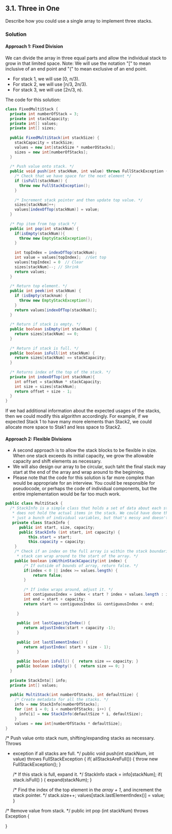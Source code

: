 ## 3.1. Three in One

Describe how you could use a single array to implement three stacks. 

### Solution

#### Approach 1: Fixed Division
We can divide the array in three equal parts and allow the individual stack to grow in that limited space. 
Note: We will use the notation "[" to mean inclusive of an end point and "(" to mean exclusive of an end point.

- For stack 1, we will use [0, n/3).
- For stack 2, we will use [n/3, 2n/3).
- For stack 3, we will use [2n/3, n).

The code for this solution:
```java
class FixedMultiStack {
  private int numberOfStack = 3;
  private int stackCapacity;
  private int[] values;
  private int[] sizes;
  
  public FixedMultiStack(int stackSize) {
    stackCapacity = stackSize;
    values = new int[stackSize * numberOStacks];
    sizes = new int[numberOfStacks];
  }
  
  /* Push value onto stack. */
  public void push(int stackNum, int value) throws FullStackException {
    /* Check that we have space for the next element */
    if (isFull(stackNum)) {
      throw new FullStackException();
    }
    
    /* Increment stack pointer and then update top value. */
    sizes[stackNum]++;
    values[indexOfTop(stackNum)] = value;
  }
  
  /* Pop item from top stack */
  public int pop(int stackNum) {
    if(isEmpty(stackNum)){
      throw new EmptyStackException();
    }
    
    int topIndex = indexOfTop(stackNum);
    int value = values[topIndex];  //Get top
    values[topIndex] = 0  // Clear
    sizes[stackNum]--; // Shrink
    return values;
  }
  
  /* Return top element. */
  public int peek(int stackNum) {
    if (isEmpty(stacknum) {
      throw new EmptyStackException();
    }
    return values[indexOfTop(stackNum)];
  }
  
  /* Return if stack is empty. */
  public boolean isEmpty(int stackNum) {
    return sizes[stackNum] == 0;
  }
  
  /* Return if stack is full. */
  public boolean isFull(int stackNum) {
    return sizes[stackNum] == stackCapacity;
  }
  
  /* Returns index of the top of the stack. */
  private int indexOfTop(int stackNum){
    int offset = stackNum * stackCapacity;
    int size = sizes[stackNum];
    return offset + size - 1;
  }
}

```

If we had additional information about the expected usages of the stacks, then we could modify this algorithm accordingly.
For example, if we expected Stack 1 to have many more elements than Stack2, we could allocate more space to Stak1 and less space to Stack2. 

#### Approach 2: Flexible Divisions

- A second approach is to allow the stack blocks to be flexible in size. When one stack exceeds its initial capacity, we grow the allowable capacity and shift elements as necessary.
- We will also design our array to be circular, such taht the final stack may start at the end of the array and wrap around to the beginning.
- Please note that the code for this solution is far more complex than would be appropriate for an interview. You could be responsible for pseudocode, or
perhaps the code of individual components, but the entire implementation would be far too much work.

```java
public class MultiStack {
  /* StackInfo is a simple class that holds a set of data about each stack. It
   * does not hold the actual items in the stack. We could have done this with 
   * just a bunch of individual variables, but that's messy and doesn't gain us much */
   private class StackInfo {
      public int start, size, capacity;
      public StackInfo (int start, int capacity) {
          this.start = start;
          this.capacity = capacity;
    }
    /* Check if an index on the full array is within the stack boundaries. The 
     * stack can wrap around to the start of the array. */
    public boolean isWithinStackCapacity(int index) {
        /* If outside of bounds of array, return false. */
        if(index < 0 || index >= values.length) {
            return false;
        }
        
        /* If index wraps around, adjust it. */
        int contiguousIndex = index < start ? index + values.length : index;
        int end = start + capacity;
        return start <= contiguousIndex && contiguousIndex < end;
        
     }
     
     public int lastCapacityIndex() {
        return adjustIndex(start + capacity -1);
     }
     
     public int lastElementIndex() {
        return adjustIndex( start + size - 1);
     }
     
     public boolean isFull() {  return size == capacity; }
     public boolean isEmpty() {  return size == 0; }
  }
  
  private StackInto[] info;
  private int[] values;
  
  public MultiStack(int numberOfStacks, int defaultSize) {
    /* Create metadata for all the stacks. */
    info = new StackInfo[numberOfStacks];
    for (int i = 0; i < numberOfStacks; i++) {
      info[i] = new StackInfo(defaultSize * i, defaultSize);
    }
    values = new int[numberOfStacks * defaultSize];
}

```
/* Push value onto stack num, shifting/expanding stacks as necessary. Throws 
 * exception if all stacks are full. */
public void push(int stackNum, int value) throws FullStackException {
    if( allStacksAreFull()) {
        throw new FullStackException();
    }
    
    /* If this stack is full, expand it. */
    StackInfo stack = info[stackNum];
    if( stack.isFull() ) {
      expand(stackNum);
    }
    
    /* Find the index of the top element in the *array + 1*, and increment the stack pointer. */
    stack.size++;
    values[stack.lastElementIndex()] = value;
}

/* Remove value from stack. */ 
public int pop (int stackNum) throws Exception {

}
